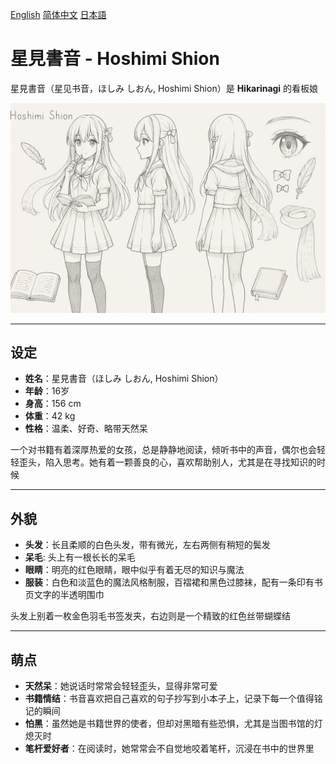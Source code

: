 [English](README.md)
[简体中文](README.zh.md)
[日本語](README.ja.md)

# 星見書音 - Hoshimi Shion

星見書音（星见书音，ほしみ しおん, Hoshimi Shion）是 **Hikarinagi** 的看板娘

![Hoshimi Shion](./v9/2C7AF6DDA7327CD463C4CEB48CCF300E.png)

---

## 设定

- **姓名**：星見書音（ほしみ しおん, Hoshimi Shion）
- **年龄**：16岁
- **身高**：156 cm
- **体重**：42 kg
- **性格**：温柔、好奇、略带天然呆
  
一个对书籍有着深厚热爱的女孩，总是静静地阅读，倾听书中的声音，偶尔也会轻轻歪头，陷入思考。她有着一颗善良的心，喜欢帮助别人，尤其是在寻找知识的时候

---

## 外貌

- **头发**：长且柔顺的白色头发，带有微光，左右两侧有稍短的鬓发
- **呆毛**: 头上有一根长长的呆毛
- **眼睛**：明亮的红色眼睛，眼中似乎有着无尽的知识与魔法
- **服装**：白色和淡蓝色的魔法风格制服，百褶裙和黑色过膝袜，配有一条印有书页文字的半透明围巾

头发上别着一枚金色羽毛书签发夹，右边则是一个精致的红色丝带蝴蝶结

---

## 萌点

- **天然呆**：她说话时常常会轻轻歪头，显得非常可爱
- **书籍情结**：书音喜欢把自己喜欢的句子抄写到小本子上，记录下每一个值得铭记的瞬间
- **怕黑**：虽然她是书籍世界的使者，但却对黑暗有些恐惧，尤其是当图书馆的灯熄灭时
- **笔杆爱好者**：在阅读时，她常常会不自觉地咬着笔杆，沉浸在书中的世界里